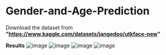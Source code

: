 # Gender-and-Age-Prediction

Download the dataset from **"https://www.kaggle.com/datasets/jangedoo/utkface-new"**

**Results**
![image](https://github.com/user-attachments/assets/2de113d7-c9db-4380-bc5d-d765fa7412ec)
![image](https://github.com/user-attachments/assets/247c2012-2e74-44eb-a5b5-756a40947c57)
![image](https://github.com/user-attachments/assets/4448de90-0b8f-450c-a7bd-054fe908e970)
![image](https://github.com/user-attachments/assets/9e78c5f7-0a78-4780-bfef-a826b11a7b7c)
